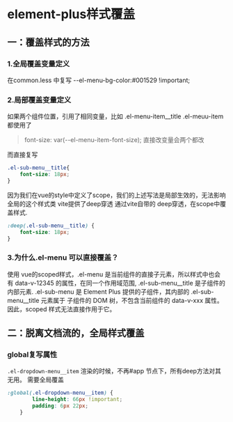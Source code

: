 # element-plus样式覆盖

## 一：覆盖样式的方法  

### 1.全局覆盖变量定义

在common.less 中复写 --el-menu-bg-color:#001529 !important;

### 2.局部覆盖变量定义

如果两个组件位置，引用了相同变量，比如
.el-menu-item__title
.el-meuu-item
都使用了

> font-size: var(--el-menu-item-font-size);
直接改变量会两个都改

而直接复写

```css
.el-sub-menu__title{
    font-size: 18px;
}

```

因为我们在vue的style中定义了scope，我们的上述写法是局部生效的，无法影响全局的这个样式类
vite提供了deep穿透
通过vite自带的 deep穿透，在scope中覆盖样式.

```css
:deep(.el-sub-menu__title) {
    font-size: 18px;
}
```

### 3.为什么.el-menu 可以直接覆盖？

使用 vue的scoped样式，.el-menu 是当前组件的直接子元素，所以样式中也会有 data-v-12345 的属性，在同一个作用域范围,
.el-sub-menu__title 是子组件的内部元素.
.el-sub-menu 是 Element Plus 提供的子组件，其内部的 .el-sub-menu__title 元素属于 子组件的 DOM 树，不包含当前组件的 data-v-xxx 属性。因此，scoped 样式无法直接作用于它。

## 二：脱离文档流的，全局样式覆盖

### global复写属性

`.el-dropdown-menu__item` 渲染的时候，不再#app 节点下，所有deep方法对其无用。
需要全局覆盖

```css
:global(.el-dropdown-menu__item) {
        line-height: 66px !important;
        padding: 6px 22px; 
    }

```
